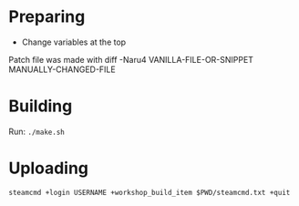 # Preparing

* Change variables at the top

Patch file was made with diff -Naru4 VANILLA-FILE-OR-SNIPPET MANUALLY-CHANGED-FILE

# Building

Run: `./make.sh`

# Uploading

`steamcmd +login USERNAME +workshop_build_item $PWD/steamcmd.txt +quit`
